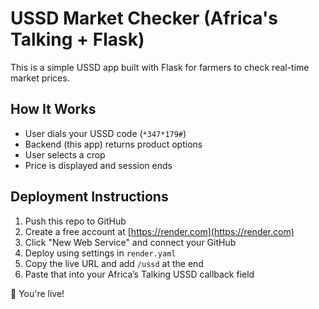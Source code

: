 # USSD Market Checker (Africa's Talking + Flask)

This is a simple USSD app built with Flask for farmers to check real-time market prices.

## How It Works
- User dials your USSD code (`*347*179#`)
- Backend (this app) returns product options
- User selects a crop
- Price is displayed and session ends

## Deployment Instructions
1. Push this repo to GitHub
2. Create a free account at [https://render.com](https://render.com)
3. Click "New Web Service" and connect your GitHub
4. Deploy using settings in `render.yaml`
5. Copy the live URL and add `/ussd` at the end
6. Paste that into your Africa’s Talking USSD callback field

🎉 You're live!




